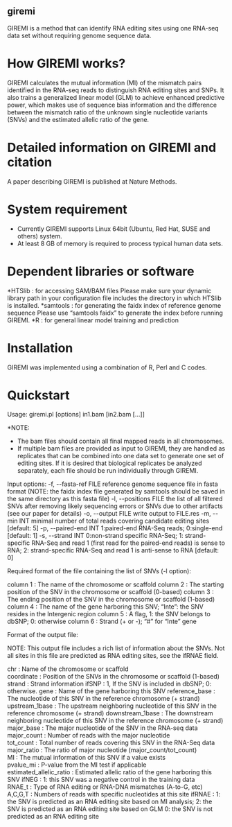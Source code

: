 ## giremi
GIREMI is a method that can identify RNA editing sites using one RNA-seq data set without requiring genome sequence data.  

# How GIREMI works?

GIREMI calculates the mutual information (MI) of the mismatch pairs identified in the RNA-seq reads to distinguish RNA editing sites and SNPs. It also trains a generalized linear model (GLM) to achieve enhanced predictive power, which makes use of sequence bias information and the difference between the mismatch ratio of the unknown single nucleotide variants (SNVs) and the estimated allelic ratio of the gene.

# Detailed information on GIREMI and citation

A paper describing GIREMI is published at Nature Methods.  


# System requirement

- Currently GIREMI supports Linux 64bit (Ubuntu, Red Hat, SUSE and others) system. 
- At least 8 GB of memory is required to process typical human data sets.

# Dependent libraries or software

*HTSlib : for accessing SAM/BAM files
Please make sure your dynamic library path in your configuration file includes the directory in which HTSlib is installed.
*samtools : for generating the faidx index of reference genome sequence
Please use “samtools faidx” to generate the index before running GIREMI.
*R : for general linear model training and prediction

# Installation

GIREMI was implemented using a combination of R, Perl and C codes.  

# Quickstart

Usage: giremi.pl [options] in1.bam [in2.bam [...]]

*NOTE:   
-  The bam files should contain all final mapped reads in all chromosomes.
-  If multiple bam files are provided as input to GIREMI, they are handled as replicates that can be combined into one data set to generate one set of editing sites.  If it is desired that biological replicates be analyzed separately, each file should be run individually through GIREMI.

Input options:
  -f, --fasta-ref    FILE   reference genome sequence file in fasta format (NOTE: the faidx index file generated by samtools should be saved in the same directory as this fasta file) 
  -l, --positions    FILE   the list of all filtered SNVs after removing likely sequencing errors or SNVs due to other artifacts (see our paper for details)
  -o, --output       FILE   write output to FILE.res
  -m, --min          INT    minimal number of total reads covering candidate editing sites  [default: 5]
  -p, --paired-end   INT    1:paired-end RNA-Seq reads; 0:single-end [default: 1]
  -s, --strand       INT    0:non-strand specific RNA-Seq; 1: strand-specific RNA-Seq and read 1 (first read for the paired-end reads) is sense to RNA; 2: strand-specific RNA-Seq and read 1 is anti-sense to RNA [default: 0]

Required format of the file containing the list of SNVs (-l option):

column 1 : The name of the chromosome or scaffold
column 2 : The starting position of the SNV in the chromosome or scaffold (0-based)
column 3 : The ending position of the SNV in the chromosome or scaffold (1-based)
column 4 : The name of the gene harboring this SNV; “Inte”: the SNV resides in the Intergenic region
column 5 : A flag, 1: the SNV belongs to dbSNP; 0: otherwise
column 6 : Strand (+ or -); “#” for “Inte” gene


Format of the output file:

NOTE: This output file includes a rich list of information about the SNVs. Not all sites in this file are predicted as RNA editing sites, see the ifRNAE field.

chr                     : Name of the chromosome or scaffold     
coordinate              : Position of the SNVs in the chromosome or scaffold (1-based)    
strand                  : Strand information
ifSNP                   : 1, If the SNV is included in dbSNP; 0: otherwise.
gene                    : Name of the gene harboring this SNV
reference_base          : The nucleotide of this SNV in the reference chromosome (+ strand)
upstream_1base          : The upstream neighboring nucleotide of this SNV in the reference chromosome (+ strand)
downstream_1base        : The downstream neighboring nucleotide of this SNV in the reference chromosome  (+ strand)
major_base              : The major nucleotide of the SNV in the RNA-seq data     
major_count             : Number of reads with the major nucleotide    
tot_count               : Total number of reads covering this SNV in the RNA-Seq data   
major_ratio             : The ratio of major nucleotide (major_count/tot_count)   
MI                      : The mutual information of this SNV if a value exists   
pvalue_mi               : P-value from the MI test if applicable    
estimated_allelic_ratio : Estimated allelic ratio of the gene harboring this SNV
ifNEG                   : 1: this SNV was a negative control in the training data  
RNAE_t                  : Type of RNA editing or RNA-DNA mismatches (A-to-G, etc)
A,C,G,T                 : Numbers of reads with specific nucleotides at this site
ifRNAE                  : 1: the SNV is predicted as an RNA editing site based on MI analysis; 
						  2: the SNV is predicted as an RNA editing site based on GLM 
						  0: the SNV is not predicted as an RNA editing site
